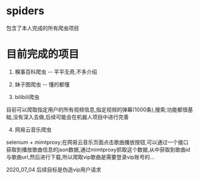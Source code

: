 # spiders
包含了本人完成的所有爬虫项目

# 目前完成的项目

1. 糗事百科爬虫 -- 平平无奇,不多介绍

2. 妹子图爬虫  -- 懂的都懂

3. bilibili爬虫

目前可以爬取指定用户的所有视频信息,指定视频的弹幕(1000条),搜索;功能都很基础,没有深入去做,后续可能会在机器人项目中进行完善

4. 网易云音乐爬虫

selenium + mimtproxy;在网易云音乐页面点击歌曲播放按钮,可以通过一个接口获取到播放歌曲信息的json数据,通过mimtproxy抓取这个数据,从中获取到歌曲id与歌曲url,然后进行下载,所以爬取vip歌曲是需要登录vip账号的...

2020_07_04 后续目标是伪造vip用户请求
